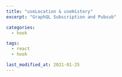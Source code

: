 ```yaml
---
title: "useLocation & useHistory"
excerpt: "GraphQL Subscription and Pubsub"

categories:
  - hook

tags:
  - react
  - hook

last_modified_at: 2021-01-25
---
```


